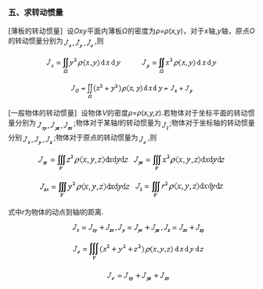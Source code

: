 <div class=Section1>
<h3 style='text-align:justify;text-justify:inter-ideograph'><span lang=ZH-CN
style='font-size:12.0pt'>五、求转动惯量</span></h3>
<p class=1 style='text-align:justify;text-justify:inter-ideograph'><span
lang=EN-US>[</span><span lang=ZH-CN style='font-family:宋体'>薄板的转动惯量</span><span
lang=EN-US>] &nbsp;</span><span lang=ZH-CN style='font-family:宋体'>设</span><i><span
lang=EN-US>Oxy</span></i><span lang=ZH-CN style='font-family:宋体'>平面内薄板</span><i><span
lang=EN-US>Ω</span></i><span lang=ZH-CN style='font-family:宋体'>的密度为</span><i><span
lang=EN-US>ρ</span></i><span lang=EN-US>=<i>ρ</i>(<i>x,y</i>)</span><span
lang=ZH-CN style='font-family:宋体'>，对于</span><i><span lang=EN-US>x</span></i><span
lang=ZH-CN style='font-family:宋体'>轴</span><span lang=EN-US>,<i>y</i></span><span
lang=ZH-CN style='font-family:宋体'>轴，原点</span><i><span lang=EN-US>O</span></i><span
lang=ZH-CN style='font-family:宋体'>的转动惯量分别为</span><sub><span lang=EN-US><img
width=65 height=25 src="res/17e9d95da129bdd93c34fb6cc6aaaa52_5530_files/image002.gif"
u1:shapes="_x0000_i1026" align=absmiddle></span></sub><span lang=EN-US>,</span><span
lang=ZH-CN style='font-family:宋体'>则</span></p>
<p class=1 align=center style='text-align:center'><sub><span lang=EN-US><img
width=156 height=36 src="res/17e9d95da129bdd93c34fb6cc6aaaa52_5530_files/image004.gif"
u1:shapes="_x0000_i1027"></span></sub><span lang=EN-US>&nbsp;&nbsp;&nbsp;&nbsp;&nbsp;&nbsp;&nbsp;&nbsp;&nbsp;
<sub><img width=157 height=36
src="res/17e9d95da129bdd93c34fb6cc6aaaa52_5530_files/image006.gif" u1:shapes="_x0000_i1028"></sub></span></p>
<p class=1 align=center style='text-align:center'><sub><span lang=EN-US><img
width=252 height=34 src="res/17e9d95da129bdd93c34fb6cc6aaaa52_5530_files/image008.gif"
u1:shapes="_x0000_i1025"></span></sub></p>
<p class=1 style='text-align:justify;text-justify:inter-ideograph'><span
lang=EN-US>[</span><span lang=ZH-CN style='font-family:宋体'>一般物体的转动惯量</span><span
lang=EN-US>] &nbsp;</span><span lang=ZH-CN style='font-family:宋体'>设物体</span><i><span
lang=EN-US>V</span></i><span lang=ZH-CN style='font-family:宋体'>的密度</span><i><span
lang=EN-US>ρ</span></i><span lang=EN-US>=<i>ρ</i>(<i>x,y,z</i>).</span><span
lang=ZH-CN style='font-family:宋体'>若物体对于坐标平面的转动惯量分别为</span><sub><span
lang=EN-US><img width=77 height=25
src="res/17e9d95da129bdd93c34fb6cc6aaaa52_5530_files/image010.gif" u1:shapes="_x0000_i1037"
align=absmiddle></span></sub><span lang=EN-US>;</span><span lang=ZH-CN
style='font-family:宋体'>物体对于某轴</span><i><span lang=EN-US>l</span></i><span
lang=ZH-CN style='font-family:宋体'>的转动惯量为</span><sub><span lang=EN-US><img
width=17 height=24 src="res/17e9d95da129bdd93c34fb6cc6aaaa52_5530_files/image012.gif"
u1:shapes="_x0000_i1038" align=absmiddle></span></sub><span lang=EN-US>;</span><span
lang=ZH-CN style='font-family:宋体'>物体对于坐标轴的转动惯量分别</span><sub><span lang=EN-US><img
width=65 height=25 src="res/17e9d95da129bdd93c34fb6cc6aaaa52_5530_files/image014.gif"
u1:shapes="_x0000_i1039" align=absmiddle></span></sub><span lang=EN-US>;</span><span
lang=ZH-CN style='font-family:宋体'>物体对于原点的转动惯量为</span><sub><span lang=EN-US><img
width=20 height=24 src="res/17e9d95da129bdd93c34fb6cc6aaaa52_5530_files/image016.gif"
u1:shapes="_x0000_i1040" align=absmiddle></span></sub><span lang=EN-US>,</span><span
lang=ZH-CN style='font-family:宋体'>则</span></p>
<p class=1 align=center style='text-align:center'><sub><span lang=EN-US><img
width=188 height=37 src="res/17e9d95da129bdd93c34fb6cc6aaaa52_5530_files/image018.gif"
u1:shapes="_x0000_i1041"></span></sub><span lang=EN-US>&nbsp; <sub><img
width=191 height=37 src="res/17e9d95da129bdd93c34fb6cc6aaaa52_5530_files/image020.gif"
u1:shapes="_x0000_i1042"></sub></span></p>
<p class=1 align=center style='text-align:center'><sub><span lang=EN-US><img
width=188 height=37 src="res/17e9d95da129bdd93c34fb6cc6aaaa52_5530_files/image022.gif"
u1:shapes="_x0000_i1043"></span></sub><span lang=EN-US>&nbsp; <sub><img
width=184 height=38 src="res/17e9d95da129bdd93c34fb6cc6aaaa52_5530_files/image024.gif"
u1:shapes="_x0000_i1044"></sub></span></p>
<p class=1 style='text-align:justify;text-justify:inter-ideograph'><span
lang=ZH-CN style='font-family:宋体'>式中</span><i><span lang=EN-US>r</span></i><span
lang=ZH-CN style='font-family:宋体'>为物体的动点到轴</span><i><span lang=EN-US>l</span></i><span
lang=ZH-CN style='font-family:宋体'>的距离</span><span lang=EN-US>.</span></p>
<p class=1 align=center style='text-align:center'><span lang=EN-US>&nbsp;&nbsp;&nbsp;&nbsp;&nbsp;&nbsp;
<sub><img width=272 height=21
src="res/17e9d95da129bdd93c34fb6cc6aaaa52_5530_files/image026.gif" u1:shapes="_x0000_i1045"></sub></span></p>
<p class=1 align=center style='text-align:center'><span lang=EN-US>&nbsp;&nbsp;&nbsp;&nbsp;&nbsp;&nbsp;
<sub><img width=272 height=40
src="res/17e9d95da129bdd93c34fb6cc6aaaa52_5530_files/image028.gif" u1:shapes="_x0000_i1046"></sub></span></p>
<p class=1 align=center style='text-align:center'><span lang=EN-US>&nbsp;&nbsp;&nbsp;&nbsp;&nbsp;&nbsp;
<sub><img width=132 height=25
src="res/17e9d95da129bdd93c34fb6cc6aaaa52_5530_files/image030.gif" u1:shapes="_x0000_i1047"></sub></span></p>
</div>